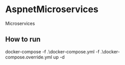 # AspnetMicroservices
Microservices

## How to run
docker-compose -f .\docker-compose.yml -f .\docker-compose.override.yml up -d